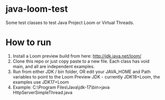 # java-loom-test
Some test classes to test Java Project Loom or Virtual Threads. 

# How to run

1. Install a Loom preview build from here: http://jdk.java.net/loom/
2. Clone this repo or just copy paste to a new file. Each class has void main, and all are independent examples.
3. Run from either JDK / bin folder, OR edit your JAVA_HOME and Path variables to point to the Loom Preview JDK - currently JDK18+Loom, the examples use JDK17+Loom
4. Example: C:\Program Files\Java\jdk-17\bin>java HttpServerSimpleThread.java
